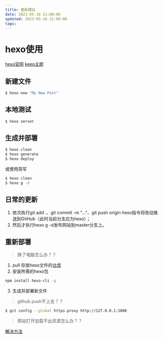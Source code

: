 ```yaml
---
title: 重新建站
date: 2023-05-16 21:00:00
updated: 2023-05-16 21:00:00
tags:
---
```


# hexo使用

[hexo官网](https://hexo.io/zh-cn/)
[keep主题](https://keep-docs.xpoet.cn/)

## 新建文件

``` bash
$ hexo new "My New Post"
```

## 本地测试

``` bash
$ hexo server
```

## 生成并部署

``` bash
$ hexo clean
$ hexo generate
$ hexo deploy
```

或使用简写

``` bash
$ hexo clean
$ hexo g -d
```

## 日常的更新
1. 依次执行git add .、git commit -m "..."、git push origin hexo指令将改动推送到GitHub（此时当前分支应为hexo）；
2. 然后才执行hexo g -d发布网站到master分支上。


## 重新部署
> 换了电脑怎么办？？
1. pull 存放hexo文件的[仓库](https://github.com/free1ze/hexo_blog)
2. 安装所需的hexo包
``` bash
npm install hexo-cli -g
```
3. 生成并部署新文件

> github push不上去？？
``` bash
$ git config --global https.proxy http://127.0.0.1:1080
```
> 网站打开加载不出资源怎么办？？

[解决方法](https://stackoverflow.com/questions/61339968/error-message-devtools-failed-to-load-sourcemap-could-not-load-content-for-chr)

